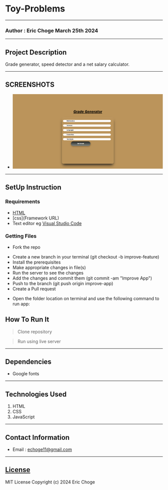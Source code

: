 # Toy-Problems
*****
### Author : Eric Choge March 25th 2024
****
## Project Description
Grade generator, speed detector and a net salary calculator.
******

## SCREENSHOTS
- <img width="761" alt="Screenshot 2024-03-25 at 10 49 44 AM" src="https://github.com/Riko-04/Toy-Problems/blob/master/Screenshot%202024-03-25%20005148.png">



********
## SetUp Instruction
### Requirements
* [HTML](html.com)
* [css](Framework URL)
* Text editor eg [Visual Studio Code](https://code.visualstudio.com/download)


### Getting Files
* Fork the repo
- Create a new branch in your terminal (git checkout -b improve-feature)
- Install the prerequisites
- Make appropriate changes in file(s)
- Run the server to see the changes
- Add the changes and commit them (git commit -am "Improve App")
- Push to the branch (git push origin improve-app)
- Create a Pull request
* Open the folder location on terminal and use the following command to run app:

## How To Run It
>  Clone repository

> Run using live server
*****
## Dependencies
- Google fonts

*****
## Technologies Used
1. HTML
2. CSS
3. JavaScript
*****
## Contact Information
* Email : echoge11@gmail.com
*****
## [License](LICENSE)
MIT License
Copyright (c) 2024 Eric Choge
